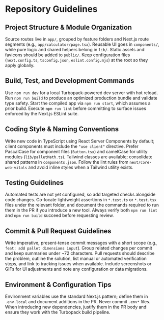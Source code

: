 # Repository Guidelines

## Project Structure & Module Organization
Source routes live in `app/`, grouped by feature folders and Next.js route segments (e.g., `app/calculator/page.tsx`). Reusable UI goes in `components/`, while pure logic and shared helpers belong in `lib/`. Static assets and favicons should be added to `public/`. Keep configuration files (`next.config.ts`, `tsconfig.json`, `eslint.config.mjs`) at the root so they apply globally.

## Build, Test, and Development Commands
Use `npm run dev` for a local Turbopack-powered dev server with hot reload. Run `npm run build` to produce an optimized production bundle and validate type safety. Start the compiled app via `npm run start`, which assumes a prior build. Execute `npm run lint` before committing to surface issues enforced by the Next.js ESLint suite.

## Coding Style & Naming Conventions
Write new code in TypeScript using React Server Components by default; client components must include the `"use client"` directive. Prefer PascalCase for component files (`Button.tsx`) and camelCase for utility modules (`lib/palletMath.ts`). Tailwind classes are available; consolidate shared patterns in `components.json`. Follow the lint rules from `next/core-web-vitals` and avoid inline styles when a Tailwind utility exists.

## Testing Guidelines
Automated tests are not yet configured, so add targeted checks alongside code changes. Co-locate lightweight assertions in `*.test.ts` or `*.test.tsx` files under the relevant folder, and document the commands required to run them in the PR if you introduce a new tool. Always verify both `npm run lint` and `npm run build` succeed before requesting review.

## Commit & Pull Request Guidelines
Write imperative, present-tense commit messages with a short scope (e.g., `feat: add pallet dimensions input`). Group related changes per commit and keep summaries under ~72 characters. Pull requests should describe the problem, outline the solution, list manual or automated verification steps, and link to tracking issues when available. Include screenshots or GIFs for UI adjustments and note any configuration or data migrations.

## Environment & Configuration Tips
Environment variables use the standard Next.js pattern; define them in `.env.local` and document additions in the PR. Never commit `.env*` files. When introducing new dependencies, justify them in the PR body and ensure they work with the Turbopack build pipeline.
